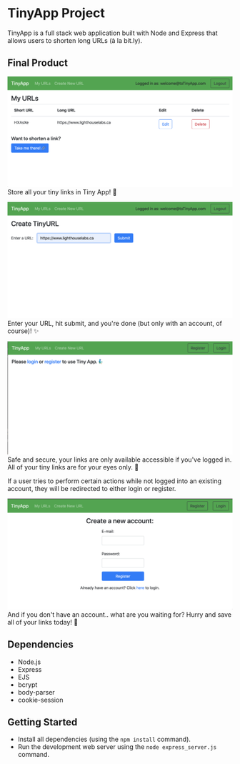# TinyApp Project

TinyApp is a full stack web application built with Node and Express that allows users to shorten long URLs (à la bit.ly).

## Final Product

!["Store all your tiny links in Tiny App! 📌"](https://github.com/vvncheung/tinyapp/blob/master/docs/urls-page.png?raw=true)
Store all your tiny links in Tiny App! 📌

!["Enter your URL, hit submit, and you're done! ✨"](https://github.com/vvncheung/tinyapp/blob/master/docs/add-link.png?raw=true)
Enter your URL, hit submit, and you're done (but only with an account, of course)! ✨

!["Safe and secure, your links are only available accessible if you've logged in. All of your tiny links are for your eyes only. 🔑"](https://github.com/vvncheung/tinyapp/blob/master/docs/default-page.png?raw=true) 
Safe and secure, your links are only available accessible if you've logged in. All of your tiny links are for your eyes only. 🔑

If a user tries to perform certain actions while not logged into an existing account, they will be redirected to either login or register.

!["And if you don't have an account.. what are you waiting for? Hurry and save all of your links today! 🧤"](https://github.com/vvncheung/tinyapp/blob/master/docs/register-page.png?raw=true)
And if you don't have an account.. what are you waiting for? Hurry and save all of your links today! 🧤


## Dependencies

- Node.js
- Express
- EJS
- bcrypt
- body-parser
- cookie-session

## Getting Started

- Install all dependencies (using the `npm install` command).
- Run the development web server using the `node express_server.js` command.